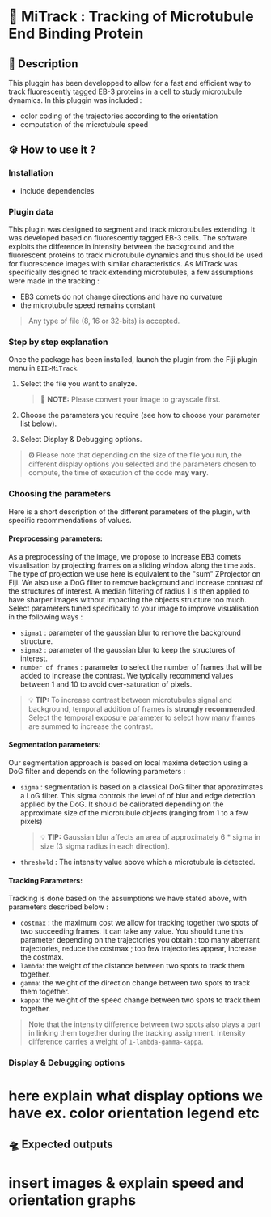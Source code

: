 # 🦠 MiTrack : Tracking of Microtubule End Binding Protein 

## 📖 Description 

This pluggin has been developped to allow for a fast and efficient way to 
track fluorescently tagged EB-3 proteins in a cell to study microtubule dynamics.
In this pluggin was included : 
- color coding of the trajectories according to the orientation
- computation of the microtubule speed 

## ⚙️ How to use it ? 

### Installation
- include dependencies

### Plugin data
This plugin was designed to segment and track microtubules extending. It was 
developed based on fluorescently tagged EB-3 cells.
The software exploits the difference in intensity between the background and the 
fluorescent proteins to track microtubule dynamics and thus should be used for 
fluorescence images with similar characteristics. 
As MiTrack was specifically designed to track extending microtubules, 
a few assumptions were made in the tracking : 
- EB3 comets do not change directions and have no curvature 
- the microtubule speed remains constant


>Any type of file (8, 16 or 32-bits) is accepted.



### Step by step explanation
Once the package has been installed, launch the plugin from the Fiji 
plugin menu in `BII>MiTrack`. 

1) Select the file you want to analyze.
    > 📝 **NOTE:** Please convert your image to grayscale first. 

2) Choose the parameters you require (see how to choose your parameter list below).
3) Select Display & Debugging options.



> **⏰** Please note that depending on the size of the file you run, 
> the different display options you selected and 
> the parameters chosen to compute,
> the time of execution of the code **may vary**. 


### Choosing the parameters 
Here is a short description of the different parameters of the plugin, with 
specific recommendations of values. 

#### Preprocessing parameters:
As a preprocessing of the image, we propose to increase EB3 comets visualisation by projecting frames on a sliding 
window along the time axis. The type of projection we use here is equivalent to the "sum" ZProjector on Fiji. 
We also use a DoG filter to remove background and increase contrast of the structures of interest. A median filtering 
of radius 1 is then applied to have sharper images without impacting the objects structure too much. Select parameters 
tuned specifically to your image to improve visualisation in the following ways :
- `sigma1` : parameter of the gaussian blur to remove the background structure.
- `sigma2` : parameter of the gaussian blur to keep the structures of interest. 
- `number of frames` : parameter to select the number of frames that will be added to increase
    the contrast. We typically recommend values between 1 and 10 to avoid over-saturation of pixels.

> 💡 **TIP:** To increase contrast between microtubules signal and background,
  temporal addition of frames is **strongly recommended**. Select the temporal
  exposure parameter to select how many frames are summed to increase the contrast.
    

#### Segmentation parameters:
Our segmentation approach is based on local maxima detection using a DoG filter and depends on the 
following parameters :
- `sigma` : segmentation is based on a classical 
DoG filter that approximates a LoG filter. This sigma
controls the level of of blur and edge detection applied
by the DoG. It should be calibrated depending on the approximate 
size of the microtubule objects (ranging from 1 to a few pixels)
    > 💡 **TIP:** Gaussian blur affects
    > an area of approximately 6 * sigma in size (3 sigma radius in each direction).

- `threshold` : The intensity value above which a microtubule is detected. 
    
#### Tracking Parameters:
Tracking is done based on the assumptions we have stated above, with parameters described below :
- `costmax` : the maximum cost we allow for tracking together two spots of two succeeding frames. 
It can take any value. You should tune this parameter depending on the trajectories you obtain : too many 
aberrant trajectories, reduce the costmax ; too few trajectories appear, increase the costmax.
- `lambda`: the weight of the distance between two spots to track them together.
- `gamma`: the weight of the direction change between two spots to track them together.
- `kappa`: the weight of the speed change between two spots to track them together. 

> Note that the intensity difference between two spots also plays a part in linking them together during the 
> tracking assignment. Intensity difference carries a weight of `1-lambda-gamma-kappa`.

### Display & Debugging options 

# here explain what display options we have ex. color orientation legend etc

## 🛸 Expected outputs 

# insert images & explain speed and orientation graphs 




